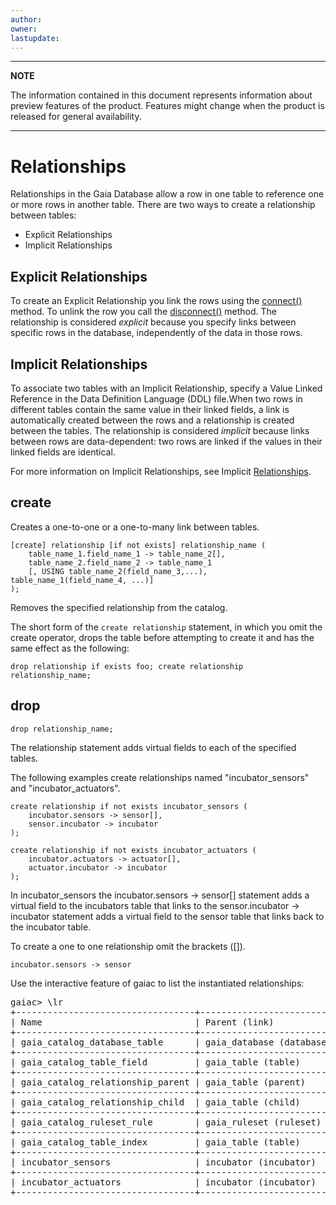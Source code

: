 ```yaml
---
author: 
owner: 
lastupdate: 
---
```


---

**NOTE**

The information contained in this document represents information about preview features of the product. Features might change when the product is released for general availability.

---

# Relationships

Relationships in the Gaia Database allow a row in one table to reference one or more rows in another table. There are two ways to create a relationship between tables:

* Explicit Relationships
* Implicit Relationships

## Explicit Relationships

To create an Explicit Relationship you link the rows using the [connect()](ddl-connect-disconnect.md) method. To unlink the row you call the [disconnect()](ddl-connect-disconnect.md) method. The relationship is considered *explicit* because you specify links between specific rows in the database, independently of the data in those rows.

## Implicit Relationships

To associate two tables with an Implicit Relationship, specify a Value Linked Reference in the Data Definition Language (DDL) file.When two rows in different tables contain the same value in their linked fields, a link is automatically created between the rows and a relationship is created between the tables. The relationship is considered *implicit* because links between rows are data-dependent: two rows are linked if the values in their linked fields are identical.

For more information on Implicit Relationships, see Implicit [Relationships](ddl-implicit-relationships.md).

## create

Creates a one-to-one or a one-to-many link between tables.

```
[create] relationship [if not exists] relationship_name (
    table_name_1.field_name_1 -> table_name_2[],
    table_name_2.field_name_2 -> table_name_1
    [, USING table_name_2(field_name_3,...), table_name_1(field_name_4, ...)]
);
```

Removes the specified relationship from the catalog.

The short form of the `create relationship` statement, in which you omit the create operator, drops the table before attempting to create it and has the same effect as the following:

`drop relationship if exists foo; create relationship relationship_name;`

## drop 

`drop relationship_name;`

The relationship statement adds virtual fields to each of the specified tables.

The following examples create relationships named "incubator_sensors" and "incubator_actuators".

```
create relationship if not exists incubator_sensors (
    incubator.sensors -> sensor[],
    sensor.incubator -> incubator
);
 
create relationship if not exists incubator_actuators (
    incubator.actuators -> actuator[],
    actuator.incubator -> incubator
);

```
In incubator_sensors the incubator.sensors -> sensor[] statement adds a virtual field to the incubators table that links to the sensor.incubator -> incubator  statement  adds a virtual field to the sensor table that links back to the incubator table.

To create a one to one relationship omit the brackets ([]). 

`incubator.sensors -> sensor`
 
Use the interactive feature of gaiac to list the instantiated relationships:

<pre>
gaiac> \lr
+----------------------------------+--------------------------+--------------------------------------------+----+
| Name                             | Parent (link)            | Child (link)                               | ID |
+----------------------------------+--------------------------+--------------------------------------------+----+
| gaia_catalog_database_table      | gaia_database (database) | gaia_table (gaia_tables)                   | 10 |
+----------------------------------+--------------------------+--------------------------------------------+----+
| gaia_catalog_table_field         | gaia_table (table)       | gaia_field (gaia_fields)                   | 19 |
+----------------------------------+--------------------------+--------------------------------------------+----+
| gaia_catalog_relationship_parent | gaia_table (parent)      | gaia_relationship (outgoing_relationships) | 32 |
+----------------------------------+--------------------------+--------------------------------------------+----+
| gaia_catalog_relationship_child  | gaia_table (child)       | gaia_relationship (incoming_relationships) | 33 |
+----------------------------------+--------------------------+--------------------------------------------+----+
| gaia_catalog_ruleset_rule        | gaia_ruleset (ruleset)   | gaia_rule (gaia_rules)                     | 42 |
+----------------------------------+--------------------------+--------------------------------------------+----+
| gaia_catalog_table_index         | gaia_table (table)       | gaia_index (gaia_indexes)                  | 48 |
+----------------------------------+--------------------------+--------------------------------------------+----+
| incubator_sensors                | incubator (incubator)    | sensor (sensors)                           | 72 |
+----------------------------------+--------------------------+--------------------------------------------+----+
| incubator_actuators              | incubator (incubator)    | actuator (actuators)                       | 73 |
+----------------------------------+--------------------------+--------------------------------------------+----+
</pre>
